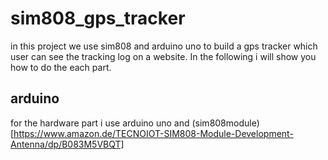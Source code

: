 # sim808_gps_tracker
in this project we use sim808 and arduino uno to build a gps tracker which user can see the tracking log on a website.
In the following i will show you how to do the each part.

## arduino
for the hardware part i use arduino uno and (sim808module)[https://www.amazon.de/TECNOIOT-SIM808-Module-Development-Antenna/dp/B083M5VBQT] 
